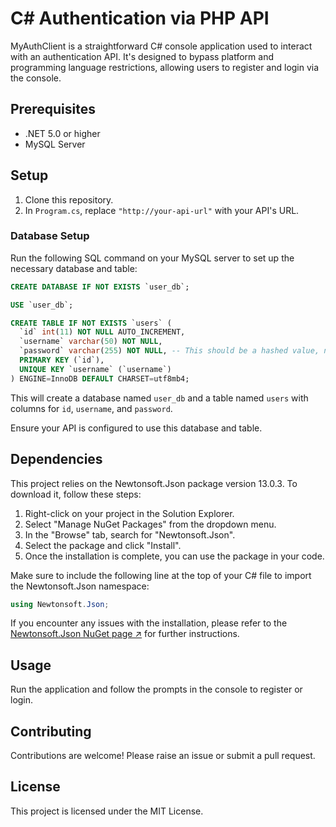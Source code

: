 # C# Authentication via PHP API

MyAuthClient is a straightforward C# console application used to interact with an authentication API. It's designed to bypass platform and programming language restrictions, allowing users to register and login via the console.

## Prerequisites

- .NET 5.0 or higher
- MySQL Server

## Setup

1. Clone this repository.
2. In `Program.cs`, replace `"http://your-api-url"` with your API's URL.

### Database Setup

Run the following SQL command on your MySQL server to set up the necessary database and table:

```sql
CREATE DATABASE IF NOT EXISTS `user_db`;

USE `user_db`;

CREATE TABLE IF NOT EXISTS `users` (
  `id` int(11) NOT NULL AUTO_INCREMENT,
  `username` varchar(50) NOT NULL,
  `password` varchar(255) NOT NULL, -- This should be a hashed value, not plaintext
  PRIMARY KEY (`id`),
  UNIQUE KEY `username` (`username`)
) ENGINE=InnoDB DEFAULT CHARSET=utf8mb4;
```

This will create a database named `user_db` and a table named `users` with columns for `id`, `username`, and `password`.

Ensure your API is configured to use this database and table.

## Dependencies

This project relies on the Newtonsoft.Json package version 13.0.3. To download it, follow these steps:

1. Right-click on your project in the Solution Explorer.
2. Select "Manage NuGet Packages" from the dropdown menu.
3. In the "Browse" tab, search for "Newtonsoft.Json".
4. Select the package and click "Install".
5. Once the installation is complete, you can use the package in your code.

Make sure to include the following line at the top of your C# file to import the Newtonsoft.Json namespace:

```csharp
using Newtonsoft.Json;
```

If you encounter any issues with the installation, please refer to the [Newtonsoft.Json NuGet page ↗](https://www.nuget.org/packages/Newtonsoft.Json/13.0.3?_src=template) for further instructions.

## Usage

Run the application and follow the prompts in the console to register or login.

## Contributing

Contributions are welcome! Please raise an issue or submit a pull request.

## License

This project is licensed under the MIT License.
